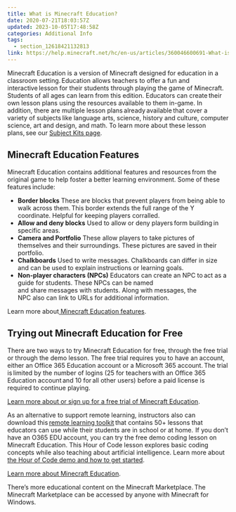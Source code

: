 ```yaml
---
title: What is Minecraft Education?
date: 2020-07-21T18:03:57Z
updated: 2023-10-05T17:48:58Z
categories: Additional Info
tags:
  - section_12618421132813
link: https://help.minecraft.net/hc/en-us/articles/360046600691-What-is-Minecraft-Education-
---
```


Minecraft Education is a version of Minecraft designed for education in a classroom setting. Education allows teachers to offer a fun and interactive lesson for their students through playing the game of Minecraft. Students of all ages can learn from this edition. Educators can create their own lesson plans using the resources available to them in-game. In addition, there are multiple lesson plans already available that cover a variety of subjects like language arts, science, history and culture, computer science, art and design, and math. To learn more about these lesson plans, see our [Subject Kits page](https://education.minecraft.net/class-resources/lessons/).

## Minecraft Education Features 

Minecraft Education contains additional features and resources from the original game to help foster a better learning environment. Some of these features include:  

- **Border blocks** These are blocks that prevent players from being able to walk across them. This border extends the full range of the Y coordinate. Helpful for keeping players corralled.   
- **Allow and deny blocks** Used to allow or deny players form building in specific areas.  
- **Camera and Portfolio** These allow players to take pictures of themselves and their surroundings. These pictures are saved in their portfolio.  
- **Chalkboards** Used to write messages. Chalkboards can differ in size and can be used to explain instructions or learning goals.   
- **Non-player characters (NPCs)** Educators can create an NPC to act as a guide for students. These NPCs can be named and share messages with students. Along with messages, the NPC also can link to URLs for additional information.   

Learn more about[ Minecraft Education features](https://educommunity.minecraft.net/hc/en-us/articles/360047117032-Features-of-Minecraft-Education-Edition-). 

## Trying out Minecraft Education for Free 

There are two ways to try Minecraft Education for free, through the free trial or through the demo lesson. The free trial requires you to have an account, either an Office 365 Education account or a Microsoft 365 account. The trial is limited by the number of logins (25 for teachers with an Office 365 Education account and 10 for all other users) before a paid license is required to continue playing.  

[Learn more about or sign up for a free trial of Minecraft Education](https://educommunity.minecraft.net/hc/en-us/articles/360047116432). 

As an alternative to support remote learning, instructors also can download this [remote learning toolkit](https://education.minecraft.net/wp-content/uploads/Remote-Learning-with-Minecraft-Education-Edition_Final.pdf) that contains 50+ lessons that educators can use while their students are in school or at home.  If you don’t have an O365 EDU account, you can try the free demo coding lesson on Minecraft Education. This Hour of Code lesson explores basic coding concepts while also teaching about artificial intelligence. Learn more about [the Hour of Code demo and how to get started](https://education.minecraft.net/hour-of-code-2020).   

[Learn more about Minecraft Education](https://education.minecraft.net/how-it-works/what-is-minecraft/).

There’s more educational content on the Minecraft Marketplace. The Minecraft Marketplace can be accessed by anyone with Minecraft for Windows.
